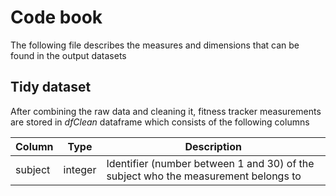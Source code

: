 # Code book
The following file describes the measures and dimensions that can be found in the output datasets

## Tidy dataset
After combining the raw data and cleaning it, fitness tracker measurements are stored in *dfClean* dataframe which consists of the following columns

Column | Type | Description
--- | --- | ---
subject | integer | Identifier (number between 1 and 30) of the subject who the measurement belongs to
